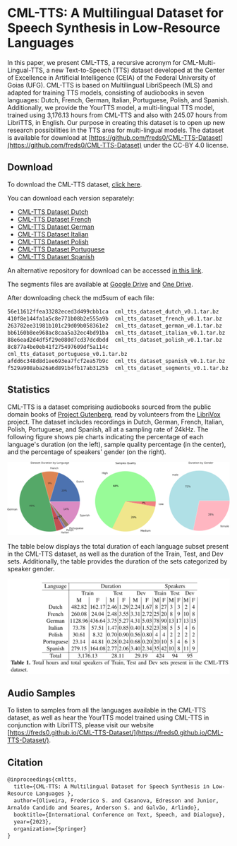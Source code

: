 # CML-TTS: A Multilingual Dataset for Speech Synthesis in Low-Resource Languages

In this paper, we present CML-TTS, a recursive acronym for CML-Multi-Lingual-TTS, a new Text-to-Speech (TTS) dataset developed at the Center of Excellence in Artificial Intelligence (CEIA) of the Federal University of Goias (UFG). CML-TTS is based on Multilingual LibriSpeech (MLS) and adapted for training TTS models, consisting of audiobooks in seven languages: Dutch, French, German, Italian, Portuguese, Polish, and Spanish. Additionally, we provide the YourTTS model, a multi-lingual TTS model, trained using 3,176.13 hours from CML-TTS and also with 245.07 hours from LibriTTS, in English. Our purpose in creating this dataset is to open up new research possibilities in the TTS area for multi-lingual models. The dataset is available for download at [https://github.com/freds0/CML-TTS-Dataset](https://github.com/freds0/CML-TTS-Dataset) under the CC-BY 4.0 license.


## Download
To download the CML-TTS dataset, [click here]([https://librivox.org/](https://drive.google.com/drive/folders/1qIpZfvgoj8HGZxKmDNoMYelbad0VEI7H?usp=sharing)).

You can download each version separately:

- [CML-TTS Dataset Dutch](https://drive.google.com/file/d/1ZEGphBtFegDMcBs1seuZAwP6npmgPyLq/view?usp=share_link)
- [CML-TTS Dataset French](https://drive.google.com/file/d/1o5xJBFPWaMsjBpOrHDEGta4bVxNw7Ikx/view?usp=share_link)
- [CML-TTS Dataset German](https://drive.google.com/file/d/1gny1W_SEdebT0W2LgIps3u2GGQPQ9kbS/view?usp=share_link)
- [CML-TTS Dataset Italian](https://drive.google.com/file/d/187nE0vqrW9B_4D5s4_Q0mBhIoH2KF67X/view?usp=share_link)
- [CML-TTS Dataset Polish](https://drive.google.com/file/d/1tMqT6CEYX3x_iyech7mcO22dMlp-sBLx/view?usp=share_link)
- [CML-TTS Dataset Portuguese](https://drive.google.com/file/d/1KxwG0o6MwWq_hKUzeRGwZOx1HxMNfFMB/view?usp=share_link)
- [CML-TTS Dataset Spanish](https://drive.google.com/file/d/18Nw5IDusZwGJA7MhFpSFwBl8CDLPLY90/view?usp=share_link)

An alternative repository for download can be accessed [in this link](https://ufmtbr-my.sharepoint.com/:f:/g/personal/fredoliveira_ufmt_br/Ei8ztD2EsqdAiyQNEnXDHZMBW1BS_q0AD1EehRS1_m5xfQ).

The segments files are available at [Google Drive](https://drive.google.com/file/d/102DxVPyR9VgRFIZaFtEHJ3u_YAW9ZnEq/view?usp=sharing) and [One Drive](https://ufmtbr-my.sharepoint.com/:u:/g/personal/fredoliveira_ufmt_br/EScW5_fYuvtIslONTsyYJhsBiu8nzWwjDRFmMc8qBrpa7g?e=Ebrnrh).

After downloading check the md5sum of each file:
```
56e11612ffea33282eced3d499cbb1ca  cml_tts_dataset_dutch_v0.1.tar.bz
410f8e144fa1a5c8e771b08b2e555a9b  cml_tts_dataset_french_v0.1.tar.bz
263782ee31981b101c29d09b058361e2  cml_tts_dataset_german_v0.1.tar.bz
bb6160b8ee968ac8caa5a32ec4bd91ba  cml_tts_dataset_italian_v0.1.tar.bz
88e6ead2d4df5f29e080d7cd37dcdbdd  cml_tts_dataset_polish_v0.1.tar.bz
8c877a4be0eb41f275497609df5a114c  cml_tts_dataset_portuguese_v0.1.tar.bz
afdd6c348d8d1ee693ea7fcf2ea57b9c  cml_tts_dataset_spanish_v0.1.tar.bz
f529a908aba26a6d891b4fb17ab3125b  cml_tts_dataset_segments_v0.1.tar.bz
```
## Statistics

CML-TTS is a dataset comprising audiobooks sourced from the public domain books of [Project Gutenberg](https://www.gutenberg.org/), read by volunteers from the [LibriVox](https://librivox.org/) project. The dataset includes recordings in Dutch, German, French, Italian, Polish, Portuguese, and Spanish, all at a sampling rate of 24kHz. The following figure shows pie charts indicating the percentage of each language's duration (on the left), sample quality percentage (in the center), and the percentage of speakers' gender (on the right).

![](img/cml_tts_pieplot.png)

The table below displays the total duration of each language subset present in the CML-TTS dataset, as well as the duration of the Train, Test, and Dev sets. Additionally, the table provides the duration of the sets categorized by speaker gender.

![](img/cml_tts_statistics.png)

## Audio Samples

To listen to samples from all the languages available in the CML-TTS dataset, as well as hear the YourTTS model trained using CML-TTS in conjunction with LibriTTS, please visit our website [https://freds0.github.io/CML-TTS-Dataset/](https://freds0.github.io/CML-TTS-Dataset/).

## Citation

```
@inproceedings{cmltts,
  title={CML-TTS: A Multilingual Dataset for Speech Synthesis in Low-Resource Languages },
  author={Oliveira, Frederico S. and Casanova, Edresson and Junior, Arnaldo Candido and Soares, Anderson S. and Galvão, Arlindo},
  booktitle={International Conference on Text, Speech, and Dialogue},
  year={2023},
  organization={Springer}
}
```
